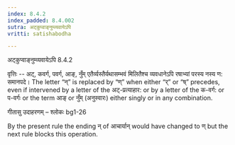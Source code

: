 ```yaml
---
index: 8.4.2
index_padded: 8.4.002
sutra: अट्कुप्वाङ्नुम्व्यवायेऽपि
vritti: satishabodha

---
```

 अट्कुप्वाङ्नुम्व्यवायेऽपि 8.4.2 


वृत्तिः -- अट्, कवर्ग, पवर्ग, आङ्, नुँम् एतैर्व्यस्तैर्यथासम्भवं मिलितैश्च व्यवधानेऽपि रषाभ्यां परस्य नस्य ण: समानपदे। The letter “न्” is replaced by “ण्” when either “र्” or “ष्” precedes, even if intervened by a letter of the अट्-प्रत्याहार: or by a letter of the क-वर्ग: or प-वर्गः or the term आङ् or नुँम् (अनुस्वारः) either singly or in any combination. 


गीतासु उदाहरणम् – श्लोकः bg1-26 


By the present rule the ending न् of आचार्यान् would have changed to ण् but the next rule blocks this operation. 